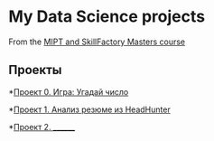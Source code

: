 # My Data Science projects

From the [MIPT and SkillFactory Masters course](https://new.skillfactory.ru/data-science-machine-learning-mipt?ysclid=lnc3fql1ou102509061)

## Проекты 

*[Проект 0. Игра: Угадай число](https://github.com/Alena0896/sf_data_science/tree/main/Project_0)

*[Проект 1. Анализ резюме из HeadHunter](https://github.com/Alena0896/sf_data_science/tree/main/Project_1)

*[Проект 2. ______]()